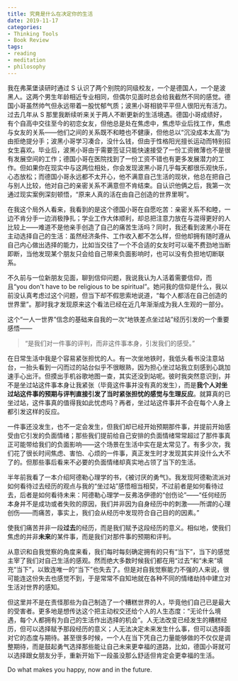 ```yaml
---
title: 究竟是什么在决定你的生活
date: 2019-11-17
categories: 
- Thinking Tools
- Book Review
tags: 
- reading
- meditation
- philosophy
---
```


我在弗莱堡读研时通过 S 认识了两个别院的同级校友，一个是德国人，一个是波黑人。这两个男生年龄相近专业相同，但偶尔见面时总会给我截然不同的感觉。德国小哥虽然帅气但永远带着一股忧郁气质；波黑小哥相貌平平但人很阳光有活力。过去几年从 S 那里我断续听来关于两人不断更新的生活境遇。德国小哥成绩好，有个自高中交往至今的初恋女友，但他总是处在焦虑中，焦虑毕业后找工作，焦虑与女友的关系——他们之间的关系既不和睦也不健康，但他总以“沉没成本太高”为由拒绝提分手；波黑小哥学习凑合，没什么钱，但由于性格阳光擅长运动而特别招女生喜欢。毕业后，波黑小哥由于需要签证只能快速接受了一份工资微薄也不是很有发展空间的工作；德国小哥在医院找到了一份工资不错也有更多发展潜力的工作。但如果你在现实中与这两位相处，你会发现波黑小哥几乎每天都很乐观快乐，心态放松；而德国小哥永远都不太开心，他不满意自己生活的现状，他总在把自己与别人比较，他对自己的亲密关系不满意但不肯结束。自认识他俩之后，我第一次通过现实案例深刻顿悟，“原来人真的活在由自己创造的世界里啊”。

在我这个局外人看来，我看到的是这个德国小哥在自愿吃苦：亲密关系不和睦，一边不肯分手一边消极挣扎；学业工作大体顺利，却总把注意力放在与混得更好的人比较上——难道不是他亲手创造了自己的痛苦生活吗？同时，我还看到波黑小哥在主动选择自己的生活：虽然经济条件、工作收入都不怎么样，但他却拥有随时遵从自己内心做出选择的能力，比如当交往了一个不合适的女友时可以毫不费劲地当断即断，当他发现某个朋友只会给自己带来负面影响时，也可以没有负担地切断联系。



不久前与一位新朋友见面，聊到信仰问题，我说我认为人活着需要信仰，而且“you don't have to be religious to be spiritual”。她问我的信仰是什么，我以前没认真考虑过这个问题，但当下却不假思索地说道，“每个人都活在自己创造的世界里”。那时我才发现原来这个看法已经在近几年渐渐成为我人生观的一部分。



这个“一人一世界”信念的基础来自我的一次“地铁差点坐过站”经历引发的一个重要感悟——

> “是我们对一件事的评判，而非这件事本身，引发我们的感受。”

在日常生活中我是个容易紧张担忧的人。有一次坐地铁时，我低头看书没注意站台，一抬头看到一闪而过的站台似乎不很眼熟，因为担心坐过站我立刻感到心跳加速手心出汗。但摸出手机谷歌地图一查，其实还没到站呢。彼时我突然意识到，并不是坐过站这件事本身让我紧张（毕竟这件事并没有真的发生），而是**我个人对坐过站这件事的预期与评判直接引发了当时紧张担忧的感觉与生理反应**。就算真的已坐过站，这件事真的值得我如此忧虑吗？再者，坐过站这件事并不会在每个人身上都引发这样的反应。

一件事还没发生，也不一定会发生，但我们却已经开始预期那件事，并提前开始感受由它引发的负面情绪；那些我们提前给自己安排的负面情绪常常超过了那件事真正可能带给我们的负面影响——这个场景在生活中实在是太常见了。有多少次，我们花了很长时间焦虑、害怕、心烦的一件事，真正发生时才发现其实并没什么大不了的。但那些事后看来不必要的负面情绪却真实地占领了当下的生活。



半年前我看了一本介绍阿德勒心理学的书，《被讨厌的勇气》。我发现阿德勒流派对如何看待过去经历的观点与我的“坐过站”感悟相当相契，不过前者是如何看待过去，后者是如何看待未来：阿德勒心理学一反弗洛伊德的“创伤论”——“任何经历本身并不是成功或者失败的原因，我们并非因为自身经历中的刺激——所谓的心理创伤——而痛苦，事实上，我们会从经历中发现符合自己目的的因素。”

使我们痛苦并非一段**过去**的经历，而是我们赋予这段经历的意义。相似地，使我们焦虑的并非**未来**的某件事，而是我们对那件事的预期和评判。

从意识和自我觉察的角度来看，我们每时每刻确定拥有的只有“当下”，当下的感觉主宰了我们对自己生活的感观。然而绝大多数时候我们都在用“过去”和“未来”填充“当下”，以致连唯一的“当下”也失去了。但是对自我觉察能力不强的人来说，很可能连这份失去也感觉不到，于是常常不自知地就在各种不同的情绪劫持中建立对生活对世界的感知。



但这里并不是在责怪那些为自己制造了一个糟糕世界的人，毕竟他们自己已是最大的受害者。更多地是想传达这个把主动权交还给个人的人生态度：“无论什么境遇，每个人都拥有为自己的生活作出选择的机会”。人无法改变已经发生的糟糕经历，但可以选择赋予那段经历的意义；人无法决定未来发生什么事，但可以选择面对它的态度与期待。甚至很多时候，一个人在当下凭自己力量能够做的不仅仅是调整期待，而是鼓起勇气选择那些能让自己未来更幸福的道路，比如，德国小哥就可以选择跟女朋友分手，重新开始下一段虽没那么舒适但肯定会更幸福的生活。

Do what makes you happy, now and in the future.

